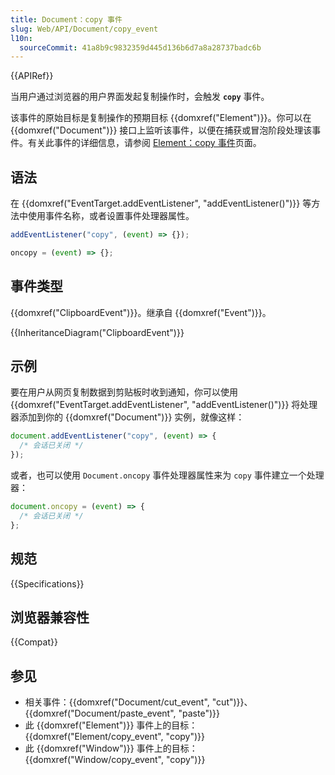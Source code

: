 ```yaml
---
title: Document：copy 事件
slug: Web/API/Document/copy_event
l10n:
  sourceCommit: 41a8b9c9832359d445d136b6d7a8a28737badc6b
---
```


{{APIRef}}

当用户通过浏览器的用户界面发起复制操作时，会触发 **`copy`** 事件。

该事件的原始目标是复制操作的预期目标 {{domxref("Element")}}。你可以在 {{domxref("Document")}} 接口上监听该事件，以便在捕获或冒泡阶段处理该事件。有关此事件的详细信息，请参阅 [Element：copy 事件](/zh-CN/docs/Web/API/Element/copy_event)页面。

## 语法

在 {{domxref("EventTarget.addEventListener", "addEventListener()")}} 等方法中使用事件名称，或者设置事件处理器属性。

```js
addEventListener("copy", (event) => {});

oncopy = (event) => {};
```

## 事件类型

{{domxref("ClipboardEvent")}}。继承自 {{domxref("Event")}}。

{{InheritanceDiagram("ClipboardEvent")}}

## 示例

要在用户从网页复制数据到剪贴板时收到通知，你可以使用 {{domxref("EventTarget.addEventListener", "addEventListener()")}} 将处理器添加到你的 {{domxref("Document")}} 实例，就像这样：

```js
document.addEventListener("copy", (event) => {
  /* 会话已关闭 */
});
```

或者，也可以使用 `Document.oncopy` 事件处理器属性来为 `copy` 事件建立一个处理器：

```js
document.oncopy = (event) => {
  /* 会话已关闭 */
};
```

## 规范

{{Specifications}}

## 浏览器兼容性

{{Compat}}

## 参见

- 相关事件：{{domxref("Document/cut_event", "cut")}}、{{domxref("Document/paste_event", "paste")}}
- 此 {{domxref("Element")}} 事件上的目标：{{domxref("Element/copy_event", "copy")}}
- 此 {{domxref("Window")}} 事件上的目标：{{domxref("Window/copy_event", "copy")}}
